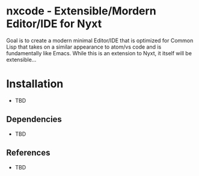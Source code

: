 # nxcode - Extensible/Mordern Editor/IDE for Nyxt

Goal is to create a modern minimal Editor/IDE that is optimized for Common Lisp
that takes on a similar appearance to atom/vs code and is fundamentally like
Emacs. While this is an extension to Nyxt, it itself will be extensible...


# Installation
 - TBD


## Dependencies
 - TBD


## References
 - TBD